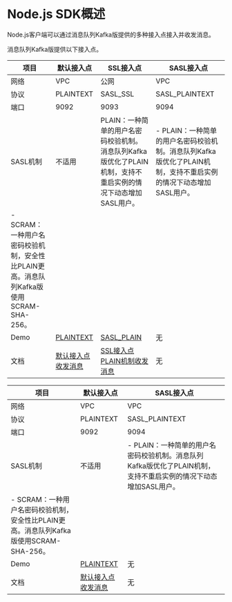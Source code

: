 # Node.js SDK概述

Node.js客户端可以通过消息队列Kafka版提供的多种接入点接入并收发消息。

消息队列Kafka版提供以下接入点。

|项目|默认接入点|SSL接入点|SASL接入点|
|--|-----|------|-------|
|网络|VPC|公网|VPC|
|协议|PLAINTEXT|SASL\_SSL|SASL\_PLAINTEXT|
|端口|9092|9093|9094|
|SASL机制|不适用|PLAIN：一种简单的用户名密码校验机制。消息队列Kafka版优化了PLAIN机制，支持不重启实例的情况下动态增加SASL用户。|-   PLAIN：一种简单的用户名密码校验机制。消息队列Kafka版优化了PLAIN机制，支持不重启实例的情况下动态增加SASL用户。
-   SCRAM：一种用户名密码校验机制，安全性比PLAIN更高。消息队列Kafka版使用SCRAM-SHA-256。 |
|Demo|[PLAINTEXT](https://code.aliyun.com/alikafka/aliware-kafka-demos/tree/master/kafka-nodejs-demo/vpc)|[SASL\_PLAIN](https://code.aliyun.com/alikafka/aliware-kafka-demos/tree/master/kafka-nodejs-demo/vpc-ssl)|无|
|文档|[默认接入点收发消息]()|[SSL接入点PLAIN机制收发消息]()|无|

|项目|默认接入点|SASL接入点|
|--|-----|-------|
|网络|VPC|VPC|
|协议|PLAINTEXT|SASL\_PLAINTEXT|
|端口|9092|9094|
|SASL机制|不适用|-   PLAIN：一种简单的用户名密码校验机制。消息队列Kafka版优化了PLAIN机制，支持不重启实例的情况下动态增加SASL用户。
-   SCRAM：一种用户名密码校验机制，安全性比PLAIN更高。消息队列Kafka版使用SCRAM-SHA-256。 |
|Demo|[PLAINTEXT](https://code.aliyun.com/alikafka/aliware-kafka-demos/tree/master/kafka-nodejs-demo/vpc)|无|
|文档|[默认接入点收发消息]()|无|

